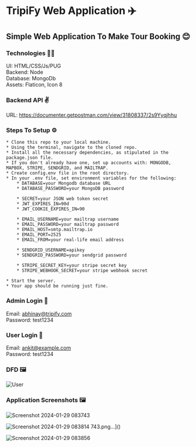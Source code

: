 # TripiFy Web Application :airplane:

## Simple Web Application To Make Tour Booking :blush:

### Technologies :technologist:<br />
UI: HTML/CSS/Js/PUG<br />
Backend: Node<br />
Database: MongoDb<br />
Assets: Flaticon, Icon 8<br />

### Backend API :v:<br />
URL: https://documenter.getpostman.com/view/31808337/2s9Yyqjhhu
<br />

### Steps To Setup :gear:<br />
```
* Clone this repo to your local machine.
* Using the terminal, navigate to the cloned repo.
* Install all the necessary dependencies, as stipulated in the package.json file.
* If you don't already have one, set up accounts with: MONGODB, MAPBOX, STRIPE, SENDGRID, and MAILTRAP.
* Create config.env file in the root directory.
* In your .env file, set environment variables for the following:
    * DATABASE=your Mongodb database URL
    * DATABASE_PASSWORD=your MongoDB password

    * SECRET=your JSON web token secret
    * JWT_EXPIRES_IN=90d
    * JWT_COOKIE_EXPIRES_IN=90

    * EMAIL_USERNAME=your mailtrap username
    * EMAIL_PASSWORD=your mailtrap password
    * EMAIL_HOST=smtp.mailtrap.io
    * EMAIL_PORT=2525
    * EMAIL_FROM=your real-life email address

    * SENDGRID_USERNAME=apikey
    * SENDGRID_PASSWORD=your sendgrid password

    * STRIPE_SECRET_KEY=your stripe secret key
    * STRIPE_WEBHOOK_SECRET=your stripe webhook secret

* Start the server.
* Your app should be running just fine.
```

### Admin Login :superhero:<br />
Email: abhinay@tripify.com
<br />
Password: test1234

### User Login :superhero:<br />
Email: ankit@example.com
<br />
Password: test1234

### DFD :framed_picture:<br />
![User](https://github.com/abhi-cop-dev10/tripify/assets/62385700/12020e68-59de-439b-9664-d2a5ae4baba1)

### Application Screenshots :framed_picture:<br />
![Screenshot 2024-01-29 083743](https://github.com/abhi-cop-dev10/tripify/assets/62385700/5de0b1f1-4d7e-4b36-83e5-1f4610a652fb)

![Screenshot 2024-01-29 083814](https://github.com/abhi-cop-dev10/tripify/assets/62385700/5d5f09bb-56a9-426e-9c3a-5c226d7b1434)
743.png…]()

![Screenshot 2024-01-29 083856](https://github.com/abhi-cop-dev10/tripify/assets/62385700/35bcc409-8004-4cfe-a200-cd17c142fadb)
